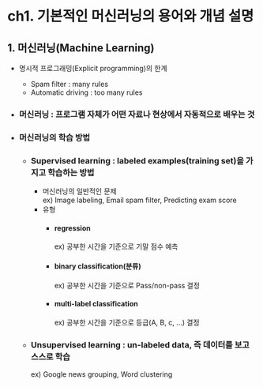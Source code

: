 # ch1. 기본적인 머신러닝의 용어와 개념 설명  

## 1. 머신러닝(Machine Learning)  
* 명시적 프로그래밍(Explicit programming)의 한계    
  * Spam filter : many rules  
  * Automatic driving : too many rules  
  
* ### 머신러닝 : 프로그램 자체가 어떤 자료나 현상에서 자동적으로 배우는 것  
  
* ### 머신러닝의 학습 방법  
  * ### Supervised learning : labeled examples(training set)을 가지고 학습하는 방법  
    * 머신러닝의 일반적인 문제  
     ex) Image labeling, Email spam filter, Predicting exam score  
    * 유형  
      * #### regression  
        ex) 공부한 시간을 기준으로 기말 점수 예측  
      * #### binary classification(분류)  
        ex) 공부한 시간을 기준으로 Pass/non-pass 결정  
      * #### multi-label classification  
        ex) 공부한 시간을 기준으로 등급(A, B, c, ...) 결정  
  * ### Unsupervised learning : un-labeled data, 즉 데이터를 보고 스스로 학습
    ex) Google news grouping, Word clustering
